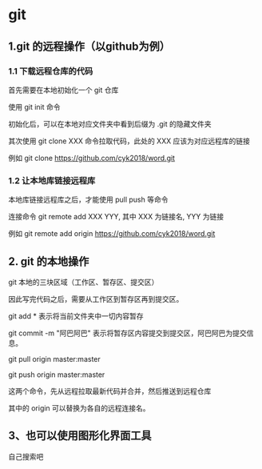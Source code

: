 # git

## 1.git 的远程操作（以github为例）

### 1.1 下载远程仓库的代码

首先需要在本地初始化一个 git 仓库

使用 git init 命令

初始化后，可以在本地对应文件夹中看到后缀为 .git 的隐藏文件夹

其次使用 git clone XXX 命令拉取代码，此处的 XXX 应该为对应远程库的链接

例如 git clone https://github.com/cyk2018/word.git

### 1.2 让本地库链接远程库

本地库链接远程库之后，才能使用 pull push 等命令

连接命令 git remote add XXX YYY, 其中 XXX 为链接名, YYY 为链接

例如 git remote add origin https://github.com/cyk2018/word.git

## 2. git 的本地操作

git 本地的三块区域（工作区、暂存区、提交区）

因此写完代码之后，需要从工作区到暂存区再到提交区。

git add * 表示将当前文件夹中一切内容暂存

git commit -m "阿巴阿巴" 表示将暂存区内容提交到提交区，阿巴阿巴为提交信息。

git pull origin master:master

git push origin master:master

这两个命令，先从远程拉取最新代码并合并，然后推送到远程仓库

其中的 origin 可以替换为各自的远程连接名。



## 3、也可以使用图形化界面工具

自己搜索吧



